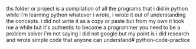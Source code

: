 ths folder or project is a compilation of all the programs that i did in python while i'm learning python
whatever i wrote, i wrote it out of understanding the concepts. i did not write it as a copy or paste but from my own
it took me a while but it's authentic
to become a programmer you need to be a problem solver
i'm not saying i did not google but my point is i did research and wrote simple code that anyone can understand# python-code-practice
